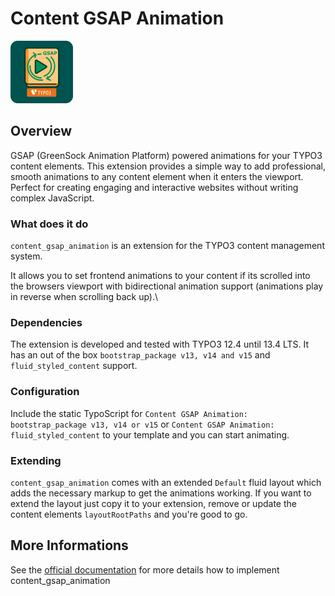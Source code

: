 # Content GSAP Animation

<img src="ext_icon.svg" alt="Content GSAP Animation Icon" width="100" height="100"/>

## Overview

GSAP (GreenSock Animation Platform) powered animations for your TYPO3 content elements. This extension provides a simple way to add professional, smooth animations to any content element when it enters the viewport. Perfect for creating engaging and interactive websites without writing complex JavaScript.

### What does it do

`content_gsap_animation` is an extension for the TYPO3 content management system.

It allows you to set frontend animations to your content if its scrolled into the browsers viewport with bidirectional animation support (animations play in reverse when scrolling back up).\

### Dependencies
The extension is developed and tested with TYPO3 12.4 until 13.4 LTS. It has an out of the box `bootstrap_package v13, v14 and v15` and `fluid_styled_content` support.

### Configuration
Include the static TypoScript for `Content GSAP Animation: bootstrap_package v13, v14 or v15` or `Content GSAP Animation: fluid_styled_content` to your template and you can start animating.

### Extending
`content_gsap_animation` comes with an extended `Default` fluid layout which adds the necessary markup to get the animations working. If you want to extend the layout just copy it to your extension, remove or update the content elements `layoutRootPaths` and you're good to go.

## More Informations
See the [official documentation](https://docs.typo3.org/p/pixelcoda/content-gsap-animation/main/en-us/) for more details how to implement content_gsap_animation
